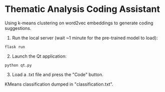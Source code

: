 # Thematic Analysis Coding Assistant

Using k-means clustering on word2vec embeddings to generate coding suggestions.

1) Run the local server (wait ~1 minute for the pre-trained model to load):
```
flask run
```
2) Launch the Qt application:
```
python qt.py
```
3) Load a .txt file and press the "Code" button.

KMeans classification dumped in "classification.txt".
